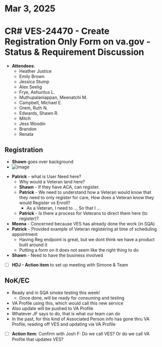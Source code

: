 # Mar 3, 2025
# CR# VES-24470 - Create Registration Only Form on va.gov - Status & Requirement Discussion

- **Attendees**:
     - Heather Justice
     - Emily Brown
     - Jessica Stump
     - Alex Seelig
     - Frye, Ashuntus L. 
     - Muthupalaniappan, Meenatchi M.
     - Campbell, Michael E.
     - Orem, Ruth N.
     - Edwards, Shawn R.
     - Mitch
     - Jess Woodin
     - Brandon
     - Renata

## Registration
- **Shawn** goes over background
- ![image](https://github.com/user-attachments/assets/bcf5dc61-6edb-4575-b55f-cbe85e8fdbe1)

* **Patrick** - what is User Need here?
    * Why would a Veteran land here?
    * **Shawn** - If they have ACA, can register.
    * **Patrick** - We need to understand how a Veteran would know that they need to only register for care, How does a Veteran know they would Register vs Enroll?
        * As a Veteran, I need to .., So that I …
    * **Patrick** - Is there a process for Veterans to direct them here (to register)?
* **Meena** - Concerned because VES has already done the work (in SQA)
* **Patrick** - Provided example of Veteran registering at time of scheduling appointment
    * Having Reg endpoint is great, but we dont think we have a product built around it
    * Putting a form on it does not seem like the right thing to do
* **Shawn** - Need to have the business involved
- [ ] **HDJ - Action item** to set up meeting with Simone & Team

## NoK/EC
* Ready and in SQA smoke testing this week!
    * Once done, will be ready for consuming and testing
* VA Profile using this, which would call this new service
* Also update will be pushed to VA Profile
* Whatever JF says to do, that is what our team can do
* In the past, for this kind of Associated Person info has gone thru VA Profile, reading off VES and updating via VA Profile
- [ ] **Action Item**: Confirm with Josh F: Do we call VES? Or do we call VA Profile that updates VES?
